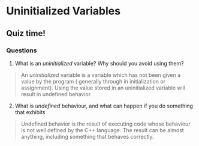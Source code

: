 # Uninitialized Variables

## __Quiz time!__

### Questions

1. What is an *uninitialized* variable? Why should you avoid using them?

> An *uninitialized* variable is a variable which has not been given a value by the program ( generally through in initialization or assignment). Using the value stored in an uninitialized variable will result in undefined behavior.

2. What is *undefined* behaviour, and what can happen if you do something that exhibits 

> Undefined behavior is the result of executing code whose behaviour is not well defined by the C++ language. The result can be almost anything, including something that behaves correctly.